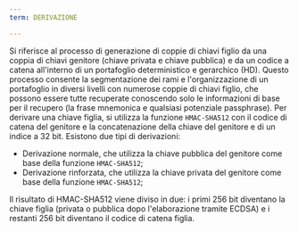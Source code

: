 ```yaml
---
term: DERIVAZIONE

---
```

Si riferisce al processo di generazione di coppie di chiavi figlio da una coppia di chiavi genitore (chiave privata e chiave pubblica) e da un codice a catena all'interno di un portafoglio deterministico e gerarchico (HD). Questo processo consente la segmentazione dei rami e l'organizzazione di un portafoglio in diversi livelli con numerose coppie di chiavi figlio, che possono essere tutte recuperate conoscendo solo le informazioni di base per il recupero (la frase mnemonica e qualsiasi potenziale passphrase). Per derivare una chiave figlia, si utilizza la funzione `HMAC-SHA512` con il codice di catena del genitore e la concatenazione della chiave del genitore e di un indice a 32 bit. Esistono due tipi di derivazioni:


- Derivazione normale, che utilizza la chiave pubblica del genitore come base della funzione `HMAC-SHA512`;
- Derivazione rinforzata, che utilizza la chiave privata del genitore come base della funzione `HMAC-SHA512`;

Il risultato di HMAC-SHA512 viene diviso in due: i primi 256 bit diventano la chiave figlia (privata o pubblica dopo l'elaborazione tramite ECDSA) e i restanti 256 bit diventano il codice di catena figlia.